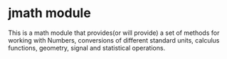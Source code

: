 # jmath module

This is a math module that provides(or will provide) a set of methods for working with Numbers, conversions of different standard units, calculus functions, geometry, signal and statistical operations.

